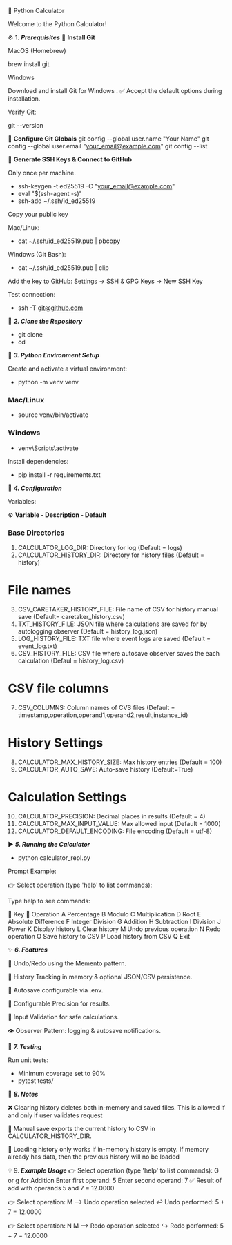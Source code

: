 🧮 Python Calculator

Welcome to the Python Calculator!

⚙️ 1. ***Prerequisites***
🔹 **Install Git**

MacOS (Homebrew)

brew install git


Windows

Download and install Git for Windows
.
✅ Accept the default options during installation.

Verify Git:

git --version

🔹 **Configure Git Globals**
git config --global user.name "Your Name"
git config --global user.email "your_email@example.com"
git config --list

🔹 **Generate SSH Keys & Connect to GitHub**

Only once per machine.

- ssh-keygen -t ed25519 -C "your_email@example.com"
- eval "$(ssh-agent -s)"
- ssh-add ~/.ssh/id_ed25519


Copy your public key

Mac/Linux:

- cat ~/.ssh/id_ed25519.pub | pbcopy


Windows (Git Bash):

- cat ~/.ssh/id_ed25519.pub | clip


Add the key to GitHub: Settings → SSH & GPG Keys → New SSH Key

Test connection:

- ssh -T git@github.com

🧩 ***2. Clone the Repository***
- git clone <repository-url>
- cd <repository-directory>

🐍 ***3. Python Environment Setup***

Create and activate a virtual environment:

- python -m venv venv
### Mac/Linux
- source venv/bin/activate
### Windows
- venv\Scripts\activate


Install dependencies:

- pip install -r requirements.txt

🔧 ***4. Configuration***

Variables:

⚙️ **Variable - Description - Default**

### Base Directories
1. CALCULATOR_LOG_DIR: Directory for log (Default = logs)
2. CALCULATOR_HISTORY_DIR: Directory for history files (Default = history)

# File names
3. CSV_CARETAKER_HISTORY_FILE: File name of CSV for history manual save (Default= caretaker_history.csv)
4. TXT_HISTORY_FILE: JSON file where calculations are saved for by autologging observer (Default = history_log.json)
5. LOG_HISTORY_FILE: TXT file where event logs are saved (Default = event_log.txt)
6. CSV_HISTORY_FILE: CSV file where autosave observer saves the each calculation (Defaul = history_log.csv) 

# CSV file columns
7. CSV_COLUMNS: Column names of CVS files (Default = timestamp,operation,operand1,operand2,result,instance_id)

# History Settings
8. CALCULATOR_MAX_HISTORY_SIZE: Max history entries	(Default = 100)
9. CALCULATOR_AUTO_SAVE: Auto-save history (Default=True)

# Calculation Settings
10. CALCULATOR_PRECISION: Decimal places in results (Default = 4)
11. CALCULATOR_MAX_INPUT_VALUE: Max allowed input (Default = 1000)
12. CALCULATOR_DEFAULT_ENCODING: File encoding (Default = utf-8)


▶️ ***5. Running the Calculator***
- python calculator_repl.py

Prompt Example:

👉 Select operation (type 'help' to list commands):

Type help to see commands:

🔑 Key	📌 Operation
A	Percentage
B	Modulo
C	Multiplication
D	Root
E	Absolute Difference
F	Integer Division
G	Addition
H	Subtraction
I	Division
J	Power
K	Display history
L	Clear history
M	Undo previous operation
N	Redo operation
O	Save history to CSV
P	Load history from CSV
Q	Exit


✨ ***6. Features***

🔄 Undo/Redo using the Memento pattern.

📂 History Tracking in memory & optional JSON/CSV persistence.

💾 Autosave configurable via .env.

🧮 Configurable Precision for results.

🚫 Input Validation for safe calculations.

👁️ Observer Pattern: logging & autosave notifications.


🧪 ***7. Testing***

Run unit tests:

- Minimum coverage set to 90%
- pytest tests/

📝 ***8. Notes***

❌ Clearing history deletes both in-memory and saved files. This is allowed if and only if user validates request

💾 Manual save exports the current history to CSV in CALCULATOR_HISTORY_DIR.

📂 Loading history only works if in-memory history is empty. If memory already has data, then the previous history will no be loaded

💡 9. ***Example Usage***
👉 Select operation (type 'help' to list commands): G or g for Addition
Enter first operand: 5
Enter second operand: 7
✅ Result of add with operands 5 and 7 = 12.0000

👉 Select operation: M --> Undo operation selected
↩️ Undo performed: 5 + 7 = 12.0000

👉 Select operation: N M --> Redo operation selected
↪️ Redo performed: 5 + 7 = 12.0000